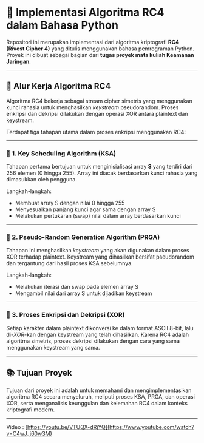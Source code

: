 # 🔐 Implementasi Algoritma RC4 dalam Bahasa Python

Repositori ini merupakan implementasi dari algoritma kriptografi **RC4 (Rivest Cipher 4)** yang ditulis menggunakan bahasa pemrograman Python. Proyek ini dibuat sebagai bagian dari **tugas proyek mata kuliah Keamanan Jaringan**.

---

## 📌 Alur Kerja Algoritma RC4

Algoritma RC4 bekerja sebagai stream cipher simetris yang menggunakan kunci rahasia untuk menghasilkan _keystream_ pseudorandom. Proses enkripsi dan dekripsi dilakukan dengan operasi XOR antara plaintext dan keystream.

Terdapat tiga tahapan utama dalam proses enkripsi menggunakan RC4:

---

### 🔸 1. **Key Scheduling Algorithm (KSA)**

Tahapan pertama bertujuan untuk menginisialisasi array **S** yang terdiri dari 256 elemen (0 hingga 255). Array ini diacak berdasarkan kunci rahasia yang dimasukkan oleh pengguna.

Langkah-langkah:

- Membuat array S dengan nilai 0 hingga 255
- Menyesuaikan panjang kunci agar sama dengan array S
- Melakukan pertukaran (swap) nilai dalam array berdasarkan kunci

---

### 🔸 2. **Pseudo-Random Generation Algorithm (PRGA)**

Tahapan ini menghasilkan _keystream_ yang akan digunakan dalam proses XOR terhadap plaintext. Keystream yang dihasilkan bersifat pseudorandom dan tergantung dari hasil proses KSA sebelumnya.

Langkah-langkah:

- Melakukan iterasi dan swap pada elemen array S
- Mengambil nilai dari array S untuk dijadikan keystream

---

### 🔸 3. **Proses Enkripsi dan Dekripsi (XOR)**

Setiap karakter dalam plaintext dikonversi ke dalam format ASCII 8-bit, lalu di-_XOR_-kan dengan keystream yang telah dihasilkan. Karena RC4 adalah algoritma simetris, proses dekripsi dilakukan dengan cara yang sama menggunakan keystream yang sama.

---

## 📚 Tujuan Proyek

Tujuan dari proyek ini adalah untuk memahami dan mengimplementasikan algoritma RC4 secara menyeluruh, meliputi proses KSA, PRGA, dan operasi XOR, serta menganalisis keunggulan dan kelemahan RC4 dalam konteks kriptografi modern.

---

Video : [https://youtu.be/VTUQX-dRjYQ](https://www.youtube.com/watch?v=C4wJ_j60w3M)
